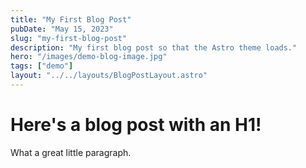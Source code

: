 ```yaml
---
title: "My First Blog Post"
pubDate: "May 15, 2023"
slug: "my-first-blog-post"
description: "My first blog post so that the Astro theme loads."
hero: "/images/demo-blog-image.jpg"
tags: ["demo"]
layout: "../../layouts/BlogPostLayout.astro"
---
```


# Here's a blog post with an H1!

What a great little paragraph.